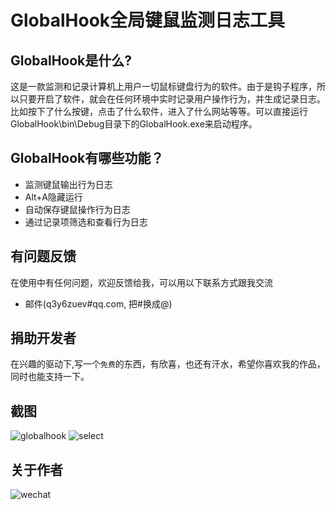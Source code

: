 # GlobalHook全局键鼠监测日志工具

## GlobalHook是什么?
这是一款监测和记录计算机上用户一切鼠标键盘行为的软件。由于是钩子程序，所以只要开启了软件，就会在任何环境中实时记录用户操作行为，并生成记录日志。
比如按下了什么按键，点击了什么软件，进入了什么网站等等。可以直接运行GlobalHook\bin\Debug目录下的GlobalHook.exe来启动程序。

## GlobalHook有哪些功能？

* 监测键鼠输出行为日志
* Alt+A隐藏运行
* 自动保存键鼠操作行为日志
* 通过记录项筛选和查看行为日志

## 有问题反馈
在使用中有任何问题，欢迎反馈给我，可以用以下联系方式跟我交流

* 邮件(q3y6zuev#qq.com, 把#换成@)

## 捐助开发者
在兴趣的驱动下,写一个`免费`的东西，有欣喜，也还有汗水，希望你喜欢我的作品，同时也能支持一下。

## 截图
![globalhook](/image/globalhook.png)
![select](/image/select.png)

## 关于作者

![wechat](/image/wechat.jpg)
